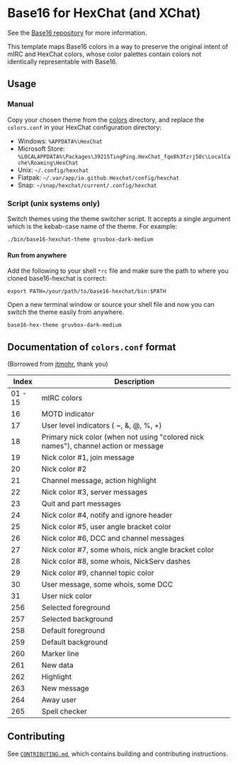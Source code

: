 # Base16 for HexChat (and XChat)

See the [Base16 repository][1] for more information.

This template maps Base16 colors in a way to preserve the original
intent of mIRC and HexChat colors, whose color palettes contain colors
not identically representable with Base16.

## Usage

### Manual

Copy your chosen theme from the [colors](colors) directory, and replace
the `colors.conf` in your HexChat configuration directory:

*    Windows: `%APPDATA%\HexChat`
*    Microsoft Store:
     `%LOCALAPPDATA%\Packages\39215TingPing.HexChat_fqe8h3fzrj50c\LocalCache\Roaming\HexChat`
*    Unix: `~/.config/hexchat`
*    Flatpak: `~/.var/app/io.github.Hexchat/config/hexchat`
*    Snap: `~/snap/hexchat/current/.config/hexchat`

### Script (unix systems only)

Switch themes using the theme switcher script. It accepts a single
argument which is the kebab-case name of the theme. For example:

```shell
./bin/base16-hexchat-theme gruvbox-dark-medium
```

#### Run from anywhere

Add the following to your shell `*rc` file and make sure the path to
where you cloned base16-hexchat is correct:

```shell
export PATH=/your/path/to/base16-hexchat/bin:$PATH
```

Open a new terminal window or source your shell file and now you can
switch the theme easily from anywhere.

```shell
base16-hex-theme gruvbox-dark-medium
```

## Documentation of `colors.conf` format

(Borrowed from
[jtmohr](https://github.com/jtmohr/xchat-colors-solarized), thank you)

Index   | Description
---     | ---
01 - 15 | mIRC colors
16      | MOTD indicator
17      | User level indicators ( ~, &, @, %, +)
18      | Primary nick color (when not using "colored nick names"), channel action or message
19      | Nick color #1, join message
20      | Nick color #2
21      | Channel message, action highlight
22      | Nick color #3, server messages
23      | Quit and part messages
24      | Nick color #4, notify and ignore header
25      | Nick color #5, user angle bracket color
26      | Nick color #6, DCC and channel messages
27      | Nick color #7, some whois, nick angle bracket color
28      | Nick color #8, some whois, NickServ dashes
29      | Nick color #9, channel topic color
30      | User message, some whois, some DCC
31      | User nick color
256     | Selected foreground
257     | Selected background
258     | Default foreground
259     | Default background
260     | Marker line
261     | New data
262     | Highlight
263     | New message
264     | Away user
265     | Spell checker

## Contributing

See [`CONTRIBUTING.md`][2], which contains building and contributing
instructions.

[1]: https://github.com/base16-project/home
[2]: CONTRIBUTING.md
